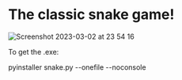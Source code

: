 # The classic snake game!

![Screenshot 2023-03-02 at 23 54 16](https://user-images.githubusercontent.com/106017493/222578396-4b9ed670-9771-41a9-ac34-5c2e01cab808.png)

To get the .exe:

pyinstaller snake.py --onefile --noconsole
